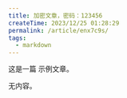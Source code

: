 ```yaml
---
title: 加密文章，密码：123456
createTime: 2023/12/25 01:28:29
permalink: /article/enx7c9s/
tags:
  - markdown
---
```


这是一篇 示例文章。

无内容。
